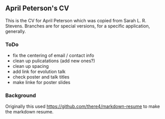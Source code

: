## April Peterson's CV
This is the CV for April Peterson which was copied from Sarah L. R. Stevens.  Branches are for special versions, for a specific application, generally.

### ToDo
- fix the centering of email / contact info
- clean up pulicatations (add new ones?)
- clean up spacing
- add link for evolution talk
- check poster and talk titles
- make linke for poster slides

### Background
Originally this used https://github.com/there4/markdown-resume to make the markdown resume.
